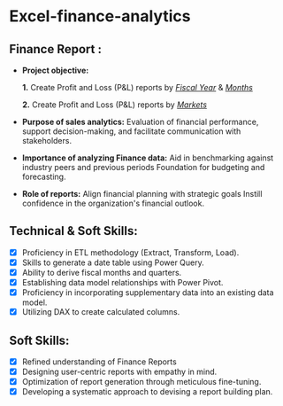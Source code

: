 # Excel-finance-analytics

## Finance Report :

- **Project objective:** 

    **1.** Create Profit and Loss (P&L) reports by _[Fiscal Year](https://1drv.ms/x/c/3b158b6ea972a772/EV_8jvalM5BFutKmp0Wmj-4BvADxwA0NxdTdde1N0B0M8A?e=cA2HSY)_ & _[Months](https://1drv.ms/x/c/3b158b6ea972a772/EV_8jvalM5BFutKmp0Wmj-4BvADxwA0NxdTdde1N0B0M8A?e=cA2HSY)_ 

   **2.** Create Profit and Loss (P&L) reports by _[Markets](https://1drv.ms/x/c/3b158b6ea972a772/EV_8jvalM5BFutKmp0Wmj-4BvADxwA0NxdTdde1N0B0M8A?e=cA2HSY)_

- **Purpose of sales analytics:** Evaluation of financial performance, support decision-making, and facilitate communication with stakeholders.

- **Importance of analyzing Finance data:** Aid in benchmarking against industry peers and previous periods Foundation for budgeting and forecasting.

- **Role of reports:** Align financial planning with strategic goals Instill confidence in the organization's financial outlook.

## Technical & Soft Skills:
- [x]	Proficiency in ETL methodology (Extract, Transform, Load).
- [x]	Skills to generate a date table using Power Query.
- [x]	Ability to derive fiscal months and quarters.
- [x]	Establishing data model relationships with Power Pivot.
- [x]	Proficiency in incorporating supplementary data into an existing data model.
- [x]	Utilizing DAX to create calculated columns.

## Soft Skills:
- [x]	Refined understanding of  Finance Reports
- [x]	Designing user-centric reports with empathy in mind.
- [x]	Optimization of report generation through meticulous fine-tuning.
- [x]	Developing a systematic approach to devising a report building plan.
